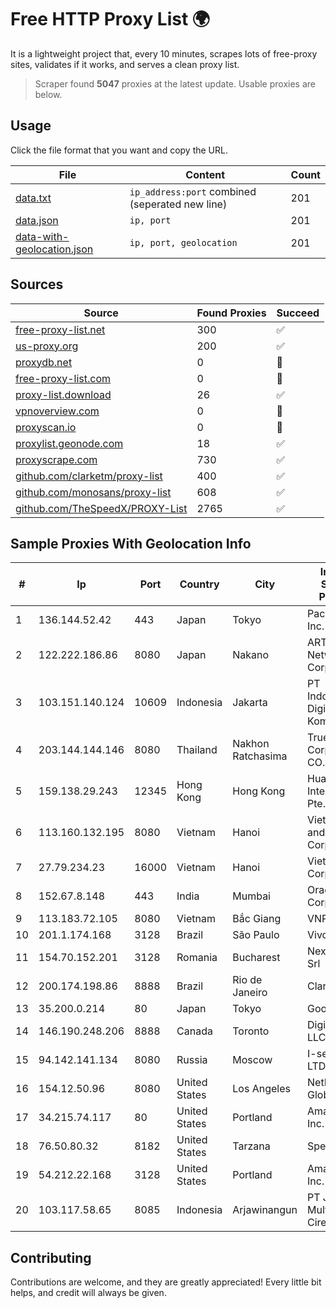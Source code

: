 
# Free HTTP Proxy List 🌍

It is a lightweight project that, every 10 minutes, scrapes lots of free-proxy sites, validates if it works, and serves a clean proxy list.


> Scraper found **5047** proxies at the latest update. Usable proxies are below.

## Usage

Click the file format that you want and copy the URL.


|File|Content|Count|
|----|-------|-----|
|[data.txt](https://raw.githubusercontent.com/themiralay/Proxy-List-World/master/data.txt)|`ip_address:port` combined (seperated new line)|201|
|[data.json](https://raw.githubusercontent.com/themiralay/Proxy-List-World/master/data.json)|`ip, port`|201|
|[data-with-geolocation.json](https://raw.githubusercontent.com/themiralay/Proxy-List-World/master/data-with-geolocation.json)|`ip, port, geolocation`|201|

## Sources

|Source|Found Proxies|Succeed|
|------|-------------|-------|
|[free-proxy-list.net](https://free-proxy-list.net)|300|✅|
|[us-proxy.org](https://www.us-proxy.org)|200|✅|
|[proxydb.net](http://proxydb.net)|0|🚫|
|[free-proxy-list.com](https://free-proxy-list.com/?page=&port=&type%5B%5D=http&type%5B%5D=https&up_time=0&search=Search)|0|🚫|
|[proxy-list.download](https://www.proxy-list.download/HTTP)|26|✅|
|[vpnoverview.com](https://vpnoverview.com/privacy/anonymous-browsing/free-proxy-servers)|0|🚫|
|[proxyscan.io](https://www.proxyscan.io)|0|🚫|
|[proxylist.geonode.com](https://proxylist.geonode.com/api/proxy-list?limit=300&page=1&sort_by=lastChecked&sort_type=desc&protocols=http,https)|18|✅|
|[proxyscrape.com](https://api.proxyscrape.com/v2/?request=displayproxies&protocol=http&timeout=10000&country=all&ssl=all&anonymity=all)|730|✅|
|[github.com/clarketm/proxy-list](https://raw.githubusercontent.com/clarketm/proxy-list/master/proxy-list-raw.txt)|400|✅|
|[github.com/monosans/proxy-list](https://raw.githubusercontent.com/monosans/proxy-list/main/proxies/http.txt)|608|✅|
|[github.com/TheSpeedX/PROXY-List](https://raw.githubusercontent.com/TheSpeedX/PROXY-List/master/http.txt)|2765|✅|


## Sample Proxies With Geolocation Info

|#|Ip|Port|Country|City|Internet Service Provider|
|-|--|----|-------|----|-------------------------|
|1|136.144.52.42|443|Japan|Tokyo|Packet Host, Inc.|
|2|122.222.186.86|8080|Japan|Nakano|ARTERIA Networks Corporation|
|3|103.151.140.124|10609|Indonesia|Jakarta|PT Indotechno Digital Komputasi|
|4|203.144.144.146|8080|Thailand|Nakhon Ratchasima|True Internet Corporation CO. Ltd.|
|5|159.138.29.243|12345|Hong Kong|Hong Kong|Huawei International Pte. Ltd.|
|6|113.160.132.195|8080|Vietnam|Hanoi|VietNam Post and Telecom Corporation|
|7|27.79.234.23|16000|Vietnam|Hanoi|Viettel Corporation|
|8|152.67.8.148|443|India|Mumbai|Oracle Corporation|
|9|113.183.72.105|8080|Vietnam|Bắc Giang|VNPT|
|10|201.1.174.168|3128|Brazil|São Paulo|Vivo|
|11|154.70.152.201|3128|Romania|Bucharest|NexonHost Srl|
|12|200.174.198.86|8888|Brazil|Rio de Janeiro|Claro S.A|
|13|35.200.0.214|80|Japan|Tokyo|Google LLC|
|14|146.190.248.206|8888|Canada|Toronto|DigitalOcean, LLC|
|15|94.142.141.134|8080|Russia|Moscow|I-servers LTD|
|16|154.12.50.96|8080|United States|Los Angeles|NetLab Global|
|17|34.215.74.117|80|United States|Portland|Amazon.com, Inc.|
|18|76.50.80.32|8182|United States|Tarzana|Spectrum|
|19|54.212.22.168|3128|United States|Portland|Amazon.com, Inc.|
|20|103.117.58.65|8085|Indonesia|Arjawinangun|PT Jaringan Multimedia Cirebon|



## Contributing

Contributions are welcome, and they are greatly appreciated! Every
little bit helps, and credit will always be given.

